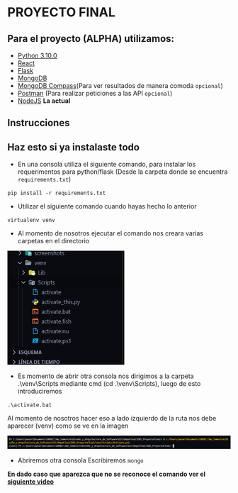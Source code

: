 # PROYECTO FINAL

## Para el proyecto (ALPHA) utilizamos:
- [Python 3.10.0](https://www.python.org/downloads/release/python-3100/)
- [React](https://create-react-app.dev/)
- [Flask](https://flask.palletsprojects.com/en/2.0.x/)
- [MongoDB](https://www.mongodb.com/es)
- [MongoDB Compass](https://www.mongodb.com/products/compass)(Para ver resultados de manera comoda `opcional`)
- [Postman](https://www.postman.com/) (Para realizar peticiones a las API `opcional`)
- [NodeJS](https://nodejs.org/es/) **La actual**

## Instrucciones
## Haz esto si ya instalaste todo
- En una consola utiliza el siguiente comando, para instalar los requerimentos para python/flask (Desde la carpeta donde se encuentra `requirements.txt`)
```
pip install -r requirements.txt
```

- Utilizar el siguiente comando cuando hayas hecho lo anterior
```
virtualenv venv
```
- Al momento de nosotros ejecutar el comando nos creara varias carpetas en el directorio

!['Holi'](Screen2.png)

- Es momento de abrir otra consola nos dirigimos a la carpeta .\venv\Scripts mediante cmd (cd .\venv\Scripts), luego de esto introduciremos 
```
.\activate.bat
```
Al momento de nosotros hacer eso a lado izquierdo de la ruta nos debe aparecer (venv) como se ve en la imagen

!['Holi'](Screen1.png)

- Abriremos otra consola
Escribiremos `mongo`

**En dado caso que aparezca que no se reconoce el comando ver el [siguiente video](https://youtu.be/2vjeCOiLc5g)**
